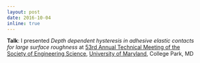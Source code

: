```yaml
---
layout: post
date: 2016-10-04
inline: true
---
```


**Talk**: I presented *Depth dependent hysteresis in adhesive elastic contacts for large surface roughness* at
[53rd Annual Technical Meeting of the Society of Engineering Science](http://ses2016.org),
[University of Maryland](https://www.umd.edu), College Park, MD